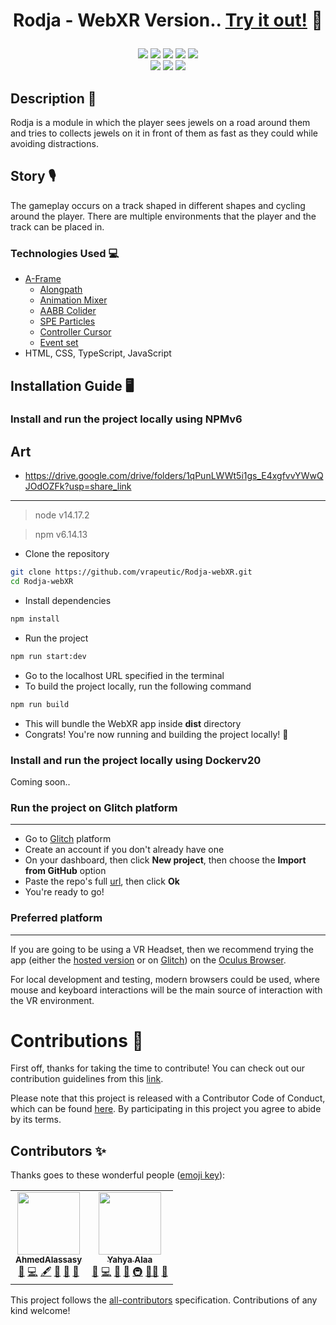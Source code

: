 <h1 align="center">
  <p align="center">Rodja - WebXR Version.. <a href="https://rodja-webxr.firebaseapp.com">Try it out!</a> 🚀</p>
</h1>

<p align="center">
    <!-- <a href="https://app.circleci.com/insights/github/vrapeutic/vrapeutic.github.io/workflows/build/overview?reporting-window=last-90-days&branch=main"><img src="https://circleci.com/gh/vrapeutic/vrapeutic.github.io.svg?style=shield"/></a> -->
    <a href="https://github.com/vrapeutic/vrapeutic.github.io/blob/main/LICENSE"><img src="https://img.shields.io/badge/License-GPL%20v3.0-brightgreen"/></a>
    <a href=""><img src="https://img.shields.io/badge/npm-6.14.13-yellowgreen"/></a>
    <a href=""><img src="https://img.shields.io/badge/Made%20with-%E2%9D%A4-red"/></a>
    <a href="https://docusaurus.io/"><img src="https://img.shields.io/badge/Built%20with-AFrame-brightgreen"/></a>
    <a href="https://github.com/vrapeutic/EllieTale-WebXR/blob/main/CONTRIBUTING.md"><img src="https://img.shields.io/badge/Contributor%20Covenant-v2.0%20adopted-ff69b4.svg"/></a>
    <br>
    <a href="https://github.com/vrapeutic"><img src="https://img.shields.io/github/stars/vrapeutic?affiliations=OWNER%2CCOLLABORATOR%2CORGANIZATION_MEMBER&style=social"></a>
    <a href="https://twitter.com/myvrapeutic"><img src="https://img.shields.io/twitter/follow/myvrapeutic?style=social"/></a>
    <a><img src="https://img.shields.io/badge/all_contributors-2-orange.svg?style=flat-square"/></a>
</p>

## Description 📝

Rodja is a module in which the player sees jewels on a road
around them and tries to collects jewels on it in front of them as fast as they
could while avoiding distractions.

## Story 🎙

The gameplay occurs on a track shaped in different shapes and cycling
around the player. There are multiple environments that the player and the track
can be placed in.

### Technologies Used 💻

- [A-Frame](https://aframe.io/)
  - [Alongpath](https://www.npmjs.com/package/aframe-alongpath-component)
  - [Animation Mixer](https://www.8thwall.com/8thwall/animation-mixer-aframe)
  - [AABB Colider](https://github.com/supermedium/superframe/tree/master/components/aabb-collider/)
  - [SPE Particles](https://github.com/harlyq/aframe-spe-particles-component)
  - [Controller Cursor](https://www.npmjs.com/package/aframe-controller-cursor-component)
  - [Event set](https://www.npmjs.com/package/aframe-event-set-component)
- HTML, CSS, TypeScript, JavaScript

## Installation Guide 🖥

### Install and run the project locally using NPMv6

## Art
- https://drive.google.com/drive/folders/1qPunLWWt5i1gs_E4xgfvvYWwQJOdOZFk?usp=share_link

---

> node v14.17.2

> npm v6.14.13

- Clone the repository

```sh
git clone https://github.com/vrapeutic/Rodja-webXR.git
cd Rodja-webXR
```

- Install dependencies

```sh
npm install
```

- Run the project

```sh
npm run start:dev
```

- Go to the localhost URL specified in the terminal
- To build the project locally, run the following command

```sh
npm run build
```

- This will bundle the WebXR app inside **dist** directory
- Congrats! You're now running and building the project locally! 🚀

### Install and run the project locally using Dockerv20

Coming soon..

### Run the project on Glitch platform

---

- Go to [Glitch](https://glitch.com/) platform
- Create an account if you don't already have one
- On your dashboard, then click **New project**, then choose the **Import from GitHub** option
- Paste the repo's full [url](https://github.com/vrapeutic/Rodja-webXR), then click **Ok**
- You're ready to go!

### Preferred platform

---

If you are going to be using a VR Headset, then we recommend trying the app (either the [hosted version](https://rodja-webxr.firebaseapp.com) or on [Glitch](https://glitch.com/)) on the [Oculus Browser](https://developer.oculus.com/webxr/).

For local development and testing, modern browsers could be used, where mouse and keyboard interactions will be the main source of interaction with the VR environment.

# Contributions 💌

First off, thanks for taking the time to contribute! You can check out our contribution guidelines from this [link](https://github.com/vrapeutic/Rodja-webXR/blob/main/CONTRIBUTING.md).

Please note that this project is released with a Contributor Code of Conduct, which can be found [here](https://www.contributor-covenant.org/version/2/0/code_of_conduct/). By participating in this project you agree to abide by its terms.

## Contributors ✨

Thanks goes to these wonderful people ([emoji key](https://allcontributors.org/docs/en/emoji-key)):

<!-- ALL-CONTRIBUTORS-LIST:START - Do not remove or modify this section -->
<!-- prettier-ignore-start -->
<!-- markdownlint-disable -->
<table>
  <tr>
    <td align="center"><a href="https://github.com/AhmedAlassasy"><img src="https://avatars.githubusercontent.com/u/68190599?v=4?s=100" width="100px;" alt=""/><br /><sub><b>AhmedAlassasy</b></sub></a><br /><a href="https://github.com/vrapeutic/Rodja-WebXR/issues?q=author%3AAhmedAlassasy" title="Bug reports">🐛</a> <a href="https://github.com/vrapeutic/Rodja-WebXR/commits?author=AhmedAlassasy" title="Code">💻</a> <a href="#content-AhmedAlassasy" title="Content">🖋</a> <a href="#design-AhmedAlassasy" title="Design">🎨</a> <a href="#ideas-AhmedAlassasy" title="Ideas, Planning, & Feedback">🤔</a> <a href="#maintenance-AhmedAlassasy" title="Maintenance">🚧</a></td>
    <td align="center"><a href="https://www.linkedin.com/in/yahya-alaa/"><img src="https://avatars.githubusercontent.com/u/31636106?v=4?s=100" width="100px;" alt=""/><br /><sub><b>Yahya Alaa</b></sub></a><br /><a href="https://github.com/vrapeutic/Rodja-WebXR/issues?q=author%3AYahyaAlaaMassoud" title="Bug reports">🐛</a> <a href="https://github.com/vrapeutic/Rodja-WebXR/commits?author=YahyaAlaaMassoud" title="Code">💻</a> <a href="#design-YahyaAlaaMassoud" title="Design">🎨</a> <a href="#ideas-YahyaAlaaMassoud" title="Ideas, Planning, & Feedback">🤔</a> <a href="#infra-YahyaAlaaMassoud" title="Infrastructure (Hosting, Build-Tools, etc)">🚇</a> <a href="#mentoring-YahyaAlaaMassoud" title="Mentoring">🧑‍🏫</a> <a href="#projectManagement-YahyaAlaaMassoud" title="Project Management">📆</a></td>
  </tr>
</table>

<!-- markdownlint-restore -->
<!-- prettier-ignore-end -->

<!-- ALL-CONTRIBUTORS-LIST:END -->

This project follows the [all-contributors](https://github.com/all-contributors/all-contributors) specification. Contributions of any kind welcome!
